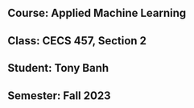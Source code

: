 ## Course: Applied Machine Learning 
## Class: CECS 457, Section 2
## Student:  Tony Banh
## Semester: Fall 2023